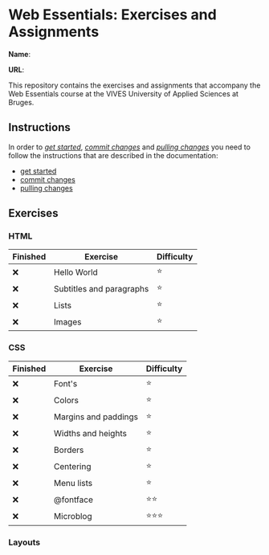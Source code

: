 # Web Essentials: Exercises and Assignments

**Name**: <!-- TODO: fill in your full name here, firstname and lastname -->

**URL**: <!-- TODO: paste the full netlify URL to the solution of this exercise  -->

This repository contains the exercises and assignments that accompany the Web Essentials course at the VIVES University of Applied Sciences at Bruges.

## Instructions

In order to *[get started](./docs/get-started.md)*, *[commit changes](./docs/commit-changes.md)* and *[pulling changes](./docs/pull-changes.md)* you need to follow the instructions that are described in the documentation:

* [get started](./docs/get-started.md)
* [commit changes](./docs/commit-changes.md)
* [pulling changes](./docs/pull-changes.md)

## Exercises

### HTML

Finished | Exercise | Difficulty
---------|----------|---------
❌ | Hello World | ⭐️️️️️
❌ | Subtitles and paragraphs | ⭐️️️️️
❌ | Lists | ⭐️️️️️
❌ | Images | ️️️️️️⭐️️️️️

### CSS

Finished | Exercise | Difficulty
---------|----------|---------
❌ | Font's | ⭐️️️️️
❌ | Colors | ⭐️️️️️
❌ | Margins and paddings | ⭐️️️️️
❌ | Widths and heights | ️️️️️️⭐️️️️️
❌ | Borders | ️️️️️️⭐️️️️️
❌ | Centering | ️️️️️️⭐️️️️️
❌ | Menu lists | ️️️️️️⭐️️️️️
❌ | @fontface | ️️️️️️⭐️️️️️⭐️️️️️️️️
❌ | Microblog | ️️️️️️⭐️️️️️️️️⭐️️️️️️️️⭐️️️️️️️️

### Layouts
